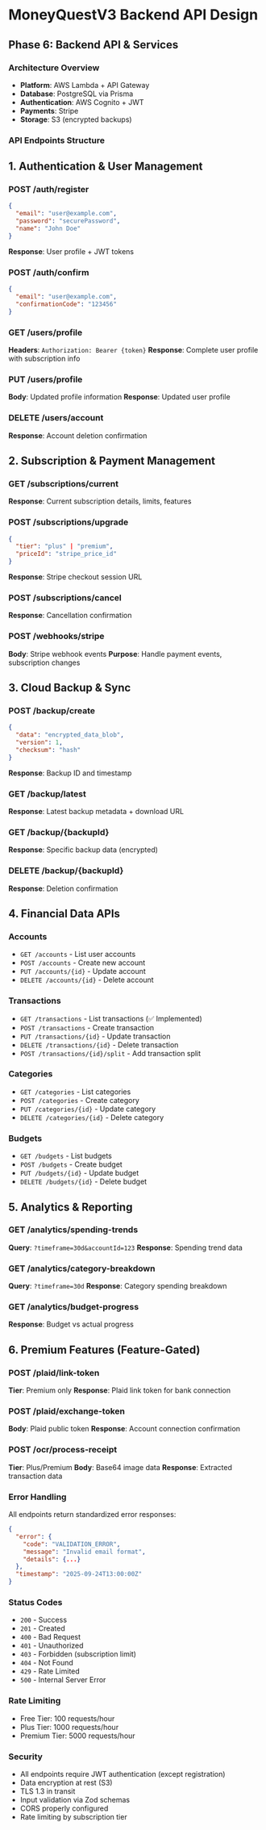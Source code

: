 # MoneyQuestV3 Backend API Design
## Phase 6: Backend API & Services

### Architecture Overview
- **Platform**: AWS Lambda + API Gateway
- **Database**: PostgreSQL via Prisma
- **Authentication**: AWS Cognito + JWT
- **Payments**: Stripe
- **Storage**: S3 (encrypted backups)

### API Endpoints Structure

## 1. Authentication & User Management

### POST /auth/register
```json
{
  "email": "user@example.com",
  "password": "securePassword",
  "name": "John Doe"
}
```
**Response**: User profile + JWT tokens

### POST /auth/confirm
```json
{
  "email": "user@example.com",
  "confirmationCode": "123456"
}
```

### GET /users/profile
**Headers**: `Authorization: Bearer {token}`
**Response**: Complete user profile with subscription info

### PUT /users/profile
**Body**: Updated profile information
**Response**: Updated user profile

### DELETE /users/account
**Response**: Account deletion confirmation

## 2. Subscription & Payment Management

### GET /subscriptions/current
**Response**: Current subscription details, limits, features

### POST /subscriptions/upgrade
```json
{
  "tier": "plus" | "premium",
  "priceId": "stripe_price_id"
}
```
**Response**: Stripe checkout session URL

### POST /subscriptions/cancel
**Response**: Cancellation confirmation

### POST /webhooks/stripe
**Body**: Stripe webhook events
**Purpose**: Handle payment events, subscription changes

## 3. Cloud Backup & Sync

### POST /backup/create
```json
{
  "data": "encrypted_data_blob",
  "version": 1,
  "checksum": "hash"
}
```
**Response**: Backup ID and timestamp

### GET /backup/latest
**Response**: Latest backup metadata + download URL

### GET /backup/{backupId}
**Response**: Specific backup data (encrypted)

### DELETE /backup/{backupId}
**Response**: Deletion confirmation

## 4. Financial Data APIs

### Accounts
- `GET /accounts` - List user accounts
- `POST /accounts` - Create new account
- `PUT /accounts/{id}` - Update account
- `DELETE /accounts/{id}` - Delete account

### Transactions
- `GET /transactions` - List transactions (✅ Implemented)
- `POST /transactions` - Create transaction
- `PUT /transactions/{id}` - Update transaction
- `DELETE /transactions/{id}` - Delete transaction
- `POST /transactions/{id}/split` - Add transaction split

### Categories
- `GET /categories` - List categories
- `POST /categories` - Create category
- `PUT /categories/{id}` - Update category
- `DELETE /categories/{id}` - Delete category

### Budgets
- `GET /budgets` - List budgets
- `POST /budgets` - Create budget
- `PUT /budgets/{id}` - Update budget
- `DELETE /budgets/{id}` - Delete budget

## 5. Analytics & Reporting

### GET /analytics/spending-trends
**Query**: `?timeframe=30d&accountId=123`
**Response**: Spending trend data

### GET /analytics/category-breakdown
**Query**: `?timeframe=30d`
**Response**: Category spending breakdown

### GET /analytics/budget-progress
**Response**: Budget vs actual progress

## 6. Premium Features (Feature-Gated)

### POST /plaid/link-token
**Tier**: Premium only
**Response**: Plaid link token for bank connection

### POST /plaid/exchange-token
**Body**: Plaid public token
**Response**: Account connection confirmation

### POST /ocr/process-receipt
**Tier**: Plus/Premium
**Body**: Base64 image data
**Response**: Extracted transaction data

### Error Handling
All endpoints return standardized error responses:
```json
{
  "error": {
    "code": "VALIDATION_ERROR",
    "message": "Invalid email format",
    "details": {...}
  },
  "timestamp": "2025-09-24T13:00:00Z"
}
```

### Status Codes
- `200` - Success
- `201` - Created
- `400` - Bad Request
- `401` - Unauthorized
- `403` - Forbidden (subscription limit)
- `404` - Not Found
- `429` - Rate Limited
- `500` - Internal Server Error

### Rate Limiting
- Free Tier: 100 requests/hour
- Plus Tier: 1000 requests/hour
- Premium Tier: 5000 requests/hour

### Security
- All endpoints require JWT authentication (except registration)
- Data encryption at rest (S3)
- TLS 1.3 in transit
- Input validation via Zod schemas
- CORS properly configured
- Rate limiting by subscription tier